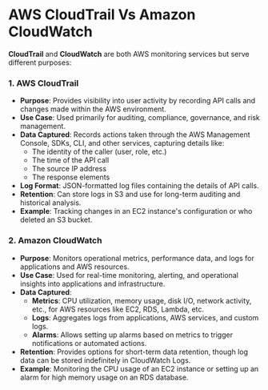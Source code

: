 # AWS CloudTrail Vs Amazon CloudWatch

**CloudTrail** and **CloudWatch** are both AWS monitoring services but serve different purposes:

### 1. **AWS CloudTrail**
- **Purpose**: Provides visibility into user activity by recording API calls and changes made within the AWS environment.
- **Use Case**: Used primarily for auditing, compliance, governance, and risk management.
- **Data Captured**: Records actions taken through the AWS Management Console, SDKs, CLI, and other services, capturing details like:
  - The identity of the caller (user, role, etc.)
  - The time of the API call
  - The source IP address
  - The response elements
- **Log Format**: JSON-formatted log files containing the details of API calls.
- **Retention**: Can store logs in S3 and use for long-term auditing and historical analysis.
- **Example**: Tracking changes in an EC2 instance's configuration or who deleted an S3 bucket.

### 2. **Amazon CloudWatch**
- **Purpose**: Monitors operational metrics, performance data, and logs for applications and AWS resources.
- **Use Case**: Used for real-time monitoring, alerting, and operational insights into applications and infrastructure.
- **Data Captured**:
  - **Metrics**: CPU utilization, memory usage, disk I/O, network activity, etc., for AWS resources like EC2, RDS, Lambda, etc.
  - **Logs**: Aggregates logs from applications, AWS services, and custom logs.
  - **Alarms**: Allows setting up alarms based on metrics to trigger notifications or automated actions.
- **Retention**: Provides options for short-term data retention, though log data can be stored indefinitely in CloudWatch Logs.
- **Example**: Monitoring the CPU usage of an EC2 instance or setting up an alarm for high memory usage on an RDS database.
